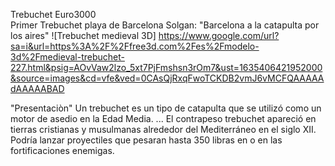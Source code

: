 Trebuchet Euro3000  
Primer Trebuchet playa de Barcelona
Solgan: "Barcelona a la catapulta por los aires"
![Trebuchet medieval 3D]
https://www.google.com/url?sa=i&url=https%3A%2F%2Ffree3d.com%2Fes%2Fmodelo-3d%2Fmedieval-trebuchet-227.html&psig=AOvVaw2lzo_5xt7PjFmshsn3rOm7&ust=1635406421952000&source=images&cd=vfe&ved=0CAsQjRxqFwoTCKDB2vmJ6vMCFQAAAAAdAAAAABAD

"Presentaciòn"
Un trebuchet es un tipo de catapulta que se utilizó como un motor de asedio en la Edad Media. ... El contrapeso trebuchet apareció en tierras cristianas y musulmanas alrededor del Mediterráneo en el siglo XII. Podría lanzar proyectiles que pesaran hasta 350 libras en o en las fortificaciones enemigas.

